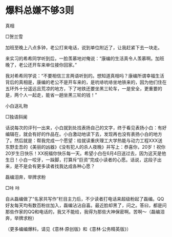 # 爆料总嫌不够3则

真相 

□贺兰雪 

加班至晚上八点多钟，老公打来电话，说到单位附近了，让我赶紧下去一块走。 

来实习的希希同学听到后，一脸羡慕地对俺说：“康编的生活真令人羡慕啊。加班晚了，老公还开车来单位接你回家。” 

我对希希同学说：“不要相信三言两语听到的。想知道真相吗？康编所谓幸福生活背后的真相是，康编的老公不是开车来的，是吭哧吭哧坐地铁来的，因为他们住在五环外十分遥远且荒凉的地方，下了地铁还要坐黑三轮车，一是安全，更重要的是，两个人一起走，能省一趟坐黑三轮的钱！” 

小白送礼物 

□独语斜阑 

话说每次的评刊一出来，小白就到处找表扬自己的文字，终于看见表扬小白：有好编辑在，就会有好的作品在。小白激动地读下去，发现再也没有表扬小白的地方了。然后就是：帮我完成一个愿望：给就读重庆理工大学热能与动力工程XXX送东野圭吾的《美丽的凶器》《没有犯人的杀人夜晚》并写上：恭喜你，20岁！祝你20岁生日快乐！XX祝福你快乐每一天。希望小白在6月4日送过去，因为这天是他生日！小白一咬牙，一跺脚，打算斥“巨资”完成小读者的心愿。话说，这段子出来，是不是会有更多读者找我达成各种心愿？ 

磊编泪奔，举牌求粉 

□咔 咔 

自从磊编做了“名家共写作”栏目主力后，不少读者打电话来超级粉起了磊编。QQ好友每天均有数百粉丝加入，磊编沾沾自喜。最近脸却黑了，问之。答曰，都是问那些作家的QQ和电话的，我又不能给，我得为那些大神保密啊。苦啊～（磊编泪奔，举牌求粉） 

（更多编编爆料，请见《意林·原创版》和《意林·公务精英版》）